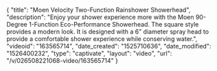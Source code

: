 {
    "title": "Moen Velocity Two-Function Rainshower Showerhead",
    "description": "Enjoy your shower experience more with the Moen 90-Degree 1-Function Eco-Performance Showerhead. The square style provides a modern look. It is designed with a 6\" diameter spray head to provide a comfortable shower experience while conserving water.",
    "videoid": "163565714",
    "date_created": "1525710636",
    "date_modified": "1526400232",
    "type": "captivate",
    "layout": "video",
    "url": "\/v\/026508221068-video\/163565714"
}